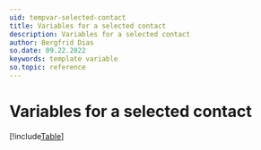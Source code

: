 ```yaml
---
uid: tempvar-selected-contact
title: Variables for a selected contact
description: Variables for a selected contact
author: Bergfrid Dias
so.date: 09.22.2022
keywords: template variable
so.topic: reference
---
```


# Variables for a selected contact

[!include[Table](../../../../common/includes/variable/table-selected-contact.md)]
